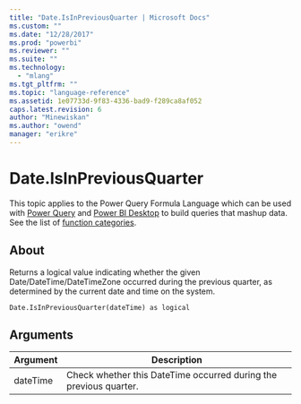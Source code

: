 ```yaml
---
title: "Date.IsInPreviousQuarter | Microsoft Docs"
ms.custom: ""
ms.date: "12/28/2017"
ms.prod: "powerbi"
ms.reviewer: ""
ms.suite: ""
ms.technology: 
  - "mlang"
ms.tgt_pltfrm: ""
ms.topic: "language-reference"
ms.assetid: 1e07733d-9f83-4336-bad9-f289ca8af052
caps.latest.revision: 6
author: "Minewiskan"
ms.author: "owend"
manager: "erikre"
---
```

# Date.IsInPreviousQuarter
This topic applies to the Power Query Formula Language which can be used with [Power Query](https://support.office.com/article/Introduction-to-Microsoft-Power-Query-for-Excel-6E92E2F4-2079-4E1F-BAD5-89F6269CD605) and [Power BI Desktop](http://go.microsoft.com/fwlink/p/?LinkId=618607) to build queries that mashup data. See the list of [function categories](https://msdn.microsoft.com/en-us/library/mt211003.aspx).  
  
## About  
Returns a logical value indicating whether the given Date/DateTime/DateTimeZone occurred during the previous quarter, as determined by the current date and time on the system.  
  
```  
Date.IsInPreviousQuarter(dateTime) as logical  
```  
  
## Arguments  
  
|Argument|Description|  
|------------|---------------|  
|dateTime|Check whether this DateTime occurred during the previous quarter.|  
  
